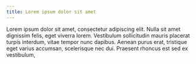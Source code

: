 ```yaml
---
title: Lorem ipsum dolor sit amet
---
```

Lorem ipsum dolor sit amet, consectetur adipiscing elit. Nulla sit amet dignissim felis, eget viverra lorem. Vestibulum sollicitudin mauris placerat turpis interdum, vitae tempor nunc dapibus. Aenean purus erat, tristique eget varius accumsan, scelerisque nec dui. Praesent rhoncus est sed ex vestibulum,